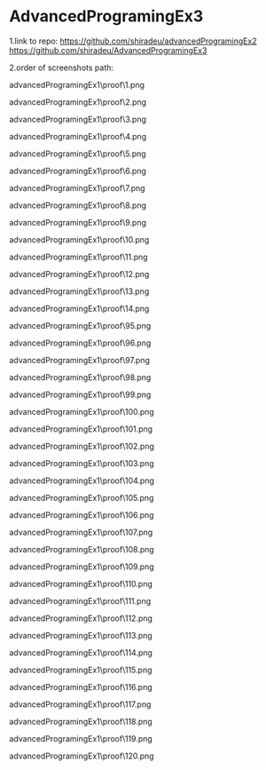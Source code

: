 # AdvancedProgramingEx3
1.link to repo: https://github.com/shiradeu/advancedProgramingEx2 https://github.com/shiradeu/AdvancedProgramingEx3

2.order of screenshots path:

advancedProgramingEx1\proof\1.png

advancedProgramingEx1\proof\2.png

advancedProgramingEx1\proof\3.png

advancedProgramingEx1\proof\4.png

advancedProgramingEx1\proof\5.png

advancedProgramingEx1\proof\6.png

advancedProgramingEx1\proof\7.png

advancedProgramingEx1\proof\8.png

advancedProgramingEx1\proof\9.png

advancedProgramingEx1\proof\10.png

advancedProgramingEx1\proof\11.png

advancedProgramingEx1\proof\12.png

advancedProgramingEx1\proof\13.png

advancedProgramingEx1\proof\14.png

advancedProgramingEx1\proof\95.png

advancedProgramingEx1\proof\96.png

advancedProgramingEx1\proof\97.png

advancedProgramingEx1\proof\98.png

advancedProgramingEx1\proof\99.png

advancedProgramingEx1\proof\100.png

advancedProgramingEx1\proof\101.png

advancedProgramingEx1\proof\102.png

advancedProgramingEx1\proof\103.png

advancedProgramingEx1\proof\104.png

advancedProgramingEx1\proof\105.png

advancedProgramingEx1\proof\106.png

advancedProgramingEx1\proof\107.png

advancedProgramingEx1\proof\108.png

advancedProgramingEx1\proof\109.png

advancedProgramingEx1\proof\110.png

advancedProgramingEx1\proof\111.png

advancedProgramingEx1\proof\112.png

advancedProgramingEx1\proof\113.png

advancedProgramingEx1\proof\114.png

advancedProgramingEx1\proof\115.png

advancedProgramingEx1\proof\116.png

advancedProgramingEx1\proof\117.png

advancedProgramingEx1\proof\118.png

advancedProgramingEx1\proof\119.png

advancedProgramingEx1\proof\120.png
